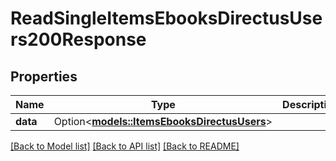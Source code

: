 # ReadSingleItemsEbooksDirectusUsers200Response

## Properties

Name | Type | Description | Notes
------------ | ------------- | ------------- | -------------
**data** | Option<[**models::ItemsEbooksDirectusUsers**](.md)> |  | [optional]

[[Back to Model list]](../README.md#documentation-for-models) [[Back to API list]](../README.md#documentation-for-api-endpoints) [[Back to README]](../README.md)


